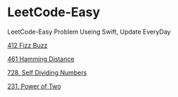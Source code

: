 # LeetCode-Easy
LeetCode-Easy Problem Useing Swift, Update EveryDay

[412 Fizz Buzz](https://github.com/Rsenjoyer/LeetCode-Easy/blob/master/Source/Fizz%20Buzz.swift)

[461 Hamming Distance ](https://github.com/Rsenjoyer/LeetCode-Easy/blob/master/Source/Hamming%20Distance.swift)

[728. Self Dividing Numbers ](https://github.com/Rsenjoyer/LeetCode-Easy/blob/master/Source/Self%20Dividing%20Numbers.swift)

[231. Power of Two ](https://github.com/Rsenjoyer/LeetCode-Easy/blob/master/Source/Power%20of%20Two.swift)
